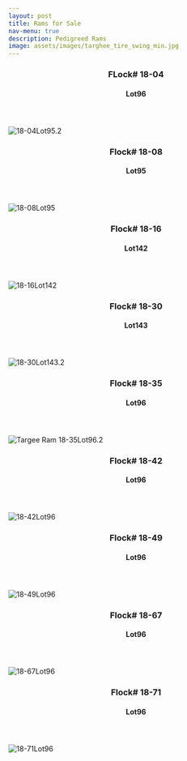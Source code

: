```yaml
---
layout: post
title: Rams for Sale
nav-menu: true
description: Pedigreed Rams
image: assets/images/targhee_tire_swing_min.jpg
---
```


<div>
	<article>
        <header class="major">
                 <h3>FLock#  18-04</h3>
                 <h4>Lot96</h4>
         </header>
      <span class="image">
              <img src="{{ site.baseurl }}/assets/images/18-04Lot95.2.jpg" alt="18-04Lot95.2" />
      </span>      
  </article>
  <article>
        <header class="major">
                 <h3>Flock# 18-08</h3>
                 <h4>Lot95</h4>
         </header>
      <span class="image">
              <img src="{{ site.baseurl }}/assets/images/18-08Lot95.jpg" alt="18-08Lot95" />
      </span>      
  </article>
  <article>
        <header class="major">
                 <h3>Flock# 18-16</h3>
                 <h4>Lot142</h4>
         </header>
      <span class="image">
              <img src="{{ site.baseurl }}/assets/images/18-16Lot142.jpg" alt="18-16Lot142" />
      </span>      
  </article>
  <article>
        <header class="major">
                 <h3>Flock# 18-30</h3>
                 <h4>Lot143</h4>
         </header>
      <span class="image">
              <img src="{{ site.baseurl }}/assets/images/18-30Lot143.2.jpg" alt="18-30Lot143.2" />
      </span>      
  </article>
   <article>
        <header class="major">
                 <h3>Flock# 18-35</h3>
                 <h4>Lot96</h4>
         </header>
      <span class="image">
              <img src="{{ site.baseurl }}/assets/images/18-35Lot96.2.jpg" alt="Targee Ram 18-35Lot96.2" />
      </span>      
  </article>
  <article>
        <header class="major">
                 <h3>Flock# 18-42</h3>
                 <h4>Lot96</h4>
         </header>
      <span class="image">
              <img src="{{ site.baseurl }}/assets/images/18-42Lot96.jpg" alt="18-42Lot96" />
      </span>      
  </article>
  <article>
        <header class="major">
                 <h3>Flock# 18-49</h3>
                 <h4>Lot96</h4>
         </header>
      <span class="image">
              <img src="{{ site.baseurl }}/assets/images/18-49Lot96.jpg" alt="18-49Lot96" />
      </span>      
  </article>
  <article>
        <header class="major">
                 <h3>Flock# 18-67</h3>
                 <h4>Lot96</h4>
         </header>
      <span class="image">
              <img src="{{ site.baseurl }}/assets/images/18-67Lot96.jpg" alt="18-67Lot96" />
      </span>      
  </article>
  <article>
          <header class="major">
                   <h3>Flock# 18-71</h3>
                   <h4>Lot96</h4>
           </header>
        <span class="image">
                <img src="{{ site.baseurl }}/assets/images/18-71Lot96.jpg" alt="18-71Lot96" />
        </span>      
    </article>
  

  <!-- <article>
        <header class="major">
                 <h3>Flock# 18-30</h3>
                 <h4>Lot143</h4>
         </header>
  </article> -->

</div>
